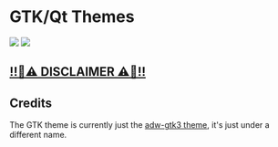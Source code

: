 # GTK/Qt Themes
![](./qtshowcase.gif)
![](./gtkshowcase.gif)

## [‼️🚨⚠️ DISCLAIMER ⚠️🚨‼️](../../README.md)

## Credits
The GTK theme is currently just the [adw-gtk3 theme](https://github.com/lassekongo83/adw-gtk3),
it's just under a different name.